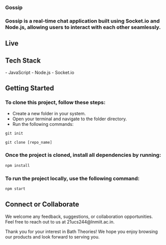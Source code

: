 
### Gossip
<h3>Gossip is a real-time chat application built using Socket.io and Node.js, allowing users to interact with each other seamlessly.</h3>
<h2>Live</h2> 

<h2>Tech Stack</h2>
- JavaScript
- Node.js
- Socket.io</h3>

<h2>Getting Started</h2>
<h3>To clone this project, follow these steps:</h3>

- Create a new folder in your system.
- Open your terminal and navigate to the folder directory.
- Run the following commands:
```javascript
git init
```

```javascript
git clone [repo_name]
```
<h3>Once the project is cloned, install all dependencies by running:</h3>
  
```javascript
npm install
```
  
<h3>To run the project locally, use the following command:</h3>
  
```javascript
npm start
``` 

<h2>Connect or Collaborate</h2>
We welcome any feedback, suggestions, or collaboration opportunities. 
Feel free to reach out to us at 21ucs244@lnmiit.ac.in.

Thank you for your interest in Bath Theories! We hope you enjoy browsing our products and look forward to serving you.
